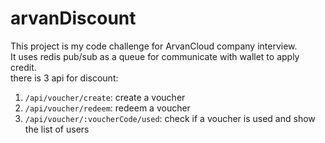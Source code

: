 # arvanDiscount

This project is my code challenge for ArvanCloud company interview.<br>
It uses redis pub/sub as a queue for communicate with wallet to apply credit.<br>
there is 3 api for discount:<br>
1. `/api/voucher/create`: create a voucher<br>
2. `/api/voucher/redeem`: redeem a voucher<br>
3. `/api/voucher/:voucherCode/used`: check if a voucher is used and show the list of users<br>

